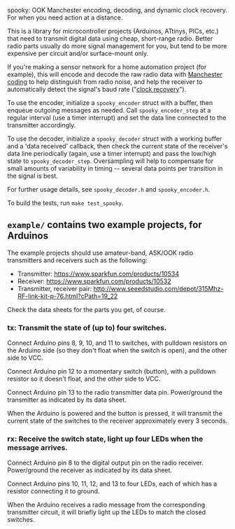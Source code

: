 spooky: OOK Manchester encoding, decoding, and dynamic clock recovery.
For when you need action at a distance.

This is a library for microcontroller projects (Arduinos, ATtinys, PICs,
etc.) that need to transmit digital data using cheap, short-range radio.
Better radio parts usually do more signal management for you, but tend
to be more expensive per circuit and/or surface-mount only.

If you're making a sensor network for a home automation project (for
example), this will encode and decode the raw radio data with
[Manchester coding] to help distinguish from radio noise, and help the
receiver to automatically detect the signal's baud rate
("[clock recovery]").

[Manchester coding]: http://en.wikipedia.org/wiki/Manchester_code
[clock recovery]: http://en.wikipedia.org/wiki/Clock_recovery

To use the encoder, initialize a `spooky_encoder` struct with a buffer,
then enqueue outgoing messages as needed. Call `spooky_encoder_step` at
a regular interval (use a timer interrupt) and set the data line
connected to the transmitter accordingly.

To use the decoder, initialize a `spooky_decoder` struct with a working
buffer and a 'data received' callback, then check the current state of
the receiver's data line periodically (again, use a timer interrupt) and
pass the low/high state to `spooky_decoder_step`. Oversampling will help
to compensate for small amounts of variability in timing -- several data
points per transition in the signal is best.

For further usage details, see `spooky_decoder.h` and
`spooky_encoder.h`.

To build the tests, run `make test_spooky`.

## `example/` contains two example projects, for Arduinos

The example projects should use amateur-band, ASK/OOK radio transmitters
and receivers such as the following:

+ Transmitter: https://www.sparkfun.com/products/10534
+ Receiver: https://www.sparkfun.com/products/10532
+ Transmitter, receiver pair: http://www.seeedstudio.com/depot/315Mhz-RF-link-kit-p-76.html?cPath=19_22

Check the data sheets for the parts you get, of course.

### tx: Transmit the state of (up to) four switches.

Connect Arduino pins 8, 9, 10, and 11 to switches, with pulldown
resistors on the Arduino side (so they don't float when the switch is
open), and the other side to VCC.

Connect Arduino pin 12 to a momentary switch (button), with a pulldown
resistor so it doesn't float, and the other side to VCC.

Connect Arduino pin 13 to the radio transmitter data pin. Power/ground the
transmitter as indicated by its data sheet.

When the Arduino is powered and the button is pressed, it will transmit
the current state of the switches to the receiver approximately every 3
seconds.

### rx: Receive the switch state, light up four LEDs when the message arrives.

Connect Arduino pin 8 to the digital output pin on the radio receiver.
Power/ground the receiver as indicated by its data sheet.

Connect Arduino pins 10, 11, 12, and 13 to four LEDs, each of which has
a resistor connecting it to ground.

When the Arduino receives a radio message from the corresponding
transmitter circuit, it will briefly light up the LEDs to match the
closed switches.
